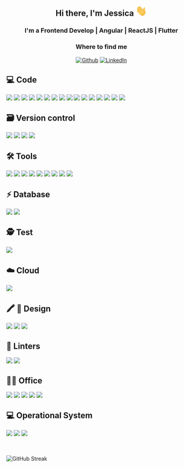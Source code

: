<h2 align="center">Hi there, I'm Jessica <img src="https://github.com/milena-ramiro/milena-ramiro/blob/main/gifs/wave.gif" width="30px"> </h2>
<h3 align="center"> I'm a Frontend Develop | Angular | ReactJS | Flutter</h3>

<div align="center">
<h3>Where to find me</h3>
<p><a href="https://github.com/jessicaseverinoo" target="_blank"><img alt="Github" src="https://img.shields.io/badge/GitHub-0A0A0A?&style=for-the-badge&logo=Github&logoColor=white" /></a> <a href="https://www.linkedin.com/in/jessicaseverino/" target="_blank"><img alt="LinkedIn" src="https://img.shields.io/badge/linkedin-0A0A0A?&style=for-the-badge&logo=linkedin&logoColor=white" /></a>
</p>
</div>

## 💻 Code
![](https://img.shields.io/badge/Flutter-informational?style=flat&logo=flutter&logoColor=C3012F&color=0A0A0A)
![](https://img.shields.io/badge/Angular-informational?style=flat&logo=angular&logoColor=C3012F&color=0A0A0A)
![](https://img.shields.io/badge/NGRX-informational?style=flat&logo=reactivex&logoColor=BA2BD2&color=0A0A0A)
![](https://img.shields.io/badge/ReactJS-informational?style=flat&logo=React&logoColor=f7df1e&color=0A0A0A)
![](https://img.shields.io/badge/Bootstrap-informational?style=flat&logo=bootstrap&logoColor=881AFC&color=0A0A0A)
![](https://img.shields.io/badge/Tailwind-informational?style=flat&logo=tailwind-css&logoColor=f7df1e&color=0A0A0A)
![](https://img.shields.io/badge/Styled--Components-informational?style=flat&logo=styled-components&logoColor=f7df1e&color=0A0A0A)
![](https://img.shields.io/badge/Typescript-informational?style=flat&logo=typescript&logoColor=2E79C7&color=0A0A0A)
![](https://img.shields.io/badge/SASS-informational?style=flat&logo=sass&logoColor=fb5bc5&color=0A0A0A)
![](https://img.shields.io/badge/JavaScript-informational?style=flat&logo=JavaScript&logoColor=f7df1e&color=0A0A0A)
![](https://img.shields.io/badge/HTML5-informational?style=flat&logo=html5&logoColor=e34f26&color=0A0A0A)
![](https://img.shields.io/badge/CSS3-informational?style=flat&logo=css3&logoColor=0f56fc&color=0A0A0A)
![](https://img.shields.io/badge/jQuery-informational?style=flat&logo=jQuery&logoColor=0769AD&color=0A0A0A)
![](https://img.shields.io/badge/json-informational?style=flat&logo=json&logoColor=0769AD&color=0A0A0A)
![](https://img.shields.io/badge/JWT-informational?style=flat&logo=jwt&logoColor=0769AD&color=0A0A0A)
![](https://img.shields.io/badge/axios-informational?style=flat&logo=axios&logoColor=0769AD&color=0A0A0A)

## 🗃 Version control
![](https://img.shields.io/badge/Git-informational?style=flat&logo=git&logoColor=F05034&color=0A0A0A)
![](https://img.shields.io/badge/Github-informational?style=flat&logo=github&logoColor=fffffff&color=0A0A0A)
![](https://img.shields.io/badge/GitLab-informational?style=flat&logo=gitlab&logoColor=FCA325&color=0A0A0A)
![](https://img.shields.io/badge/Azure%20DevOps-informational?style=flat&logo=Azure%20DevOps&logoColor=FCA325&color=0A0A0A)

## 🛠 Tools
![](https://img.shields.io/badge/WebStorm-informational?style=flat&logo=webstorm&logoColor=26C1E5&color=0A0A0A)
![](https://img.shields.io/badge/Visual_Studio_Code-informational?style=flat&logo=visual-studio-code&logoColor=0088ff&color=0A0A0A)
![](https://img.shields.io/badge/Postman-informational?style=flat&logo=postman&logoColor=FB6C35&color=0A0A0A)
![](https://img.shields.io/badge/Insomnia-informational?style=flat&logo=insomnia&logoColor=7a0ff7&color=0A0A0A)
![](https://img.shields.io/badge/Jira-informational?style=flat&logo=jira&logoColor=0A5DF4&color=0A0A0A)
![](https://img.shields.io/badge/Trello-informational?style=flat&logo=trello&logoColor=0b8fe8&color=0A0A0A)
![](https://img.shields.io/badge/Notion-informational?style=flat&logo=notion&logoColor=0b8fe8&color=0A0A0A)
![](https://img.shields.io/badge/npm-informational?style=flat&logo=npm&logoColor=0b8fe8&color=0A0A0A)
![](https://img.shields.io/badge/Yarn-informational?style=flat&logo=yarn&logoColor=0b8fe8&color=0A0A0A)

## :zap: Database
![](https://img.shields.io/badge/MySQL-informational?style=flat&logo=mysql&logoColor=0b8fe8&color=0A0A0A)
![](https://img.shields.io/badge/Microsoft%20SQL%20Server-informational?style=flat&logo=microsoft%20sql%20server&logoColor=0b8fe8&color=0A0A0A)


## 🕵️ Test
![](https://img.shields.io/badge/Cypress-informational?style=flat&logo=cypress&logoColor=0b8fe8&color=0A0A0A)

## :cloud: Cloud
![](https://img.shields.io/badge/Amazon_AWS-informational?style=flat&logo=amazon-aws&logoColor=0b8fe8&color=0A0A0A)

## :crayon: :triangular_ruler: Design
![](https://img.shields.io/badge/Figma-informational?style=flat&logo=figma&logoColor=00ffbf&color=0A0A0A)
![](https://img.shields.io/badge/Adobe%20XD-informational?style=flat&logo=Adobe%20XD&logoColor=00ffbf&color=0A0A0A)
![](https://img.shields.io/badge/Canva-informational?style=flat&logo=Canva&logoColor=00ffbf&color=0A0A0A)

## :monocle_face: Linters
![](https://img.shields.io/badge/prettier-informational?style=flat&logo=prettier&logoColor=0b8fe8&color=0A0A0A)
![](https://img.shields.io/badge/eslint-informational?style=flat&logo=eslint&logoColor=0b8fe8&color=0A0A0A)

## :man_technologist: Office
![](https://img.shields.io/badge/Microsoft_Excel-informational?style=flat&logo=microsoft-excel&logoColor=0b8fe8&color=0A0A0A)
![](https://img.shields.io/badge/Microsoft_PowerPoint-informational?style=flat&logo=microsoft-powerpoint&logoColor=0b8fe8&color=0A0A0A)
![](https://img.shields.io/badge/Microsoft_Word-informational?style=flat&logo=microsoft-word&logoColor=0b8fe8&color=0A0A0A)
![](https://img.shields.io/badge/LibreOffice-informational?style=flat&logo=LibreOffice&logoColor=0b8fe8&color=0A0A0A)
![](https://img.shields.io/badge/Overleaf-informational?style=flat&logo=Overleaf&logoColor=0b8fe8&color=0A0A0A)

## :computer: Operational System
![](https://img.shields.io/badge/Linux-informational?style=flat&logo=linux&logoColor=0b8fe8&color=0A0A0A)
![](https://img.shields.io/badge/mac%20os-informational?style=flat&logo=apple&logoColor=0b8fe8&color=0A0A0A)
![](https://img.shields.io/badge/Windows-informational?style=flat&logo=windows&logoColor=0b8fe8&color=0A0A0A)

<br /><br />
![GitHub Streak](https://github-readme-streak-stats.herokuapp.com?user=jessicaseverinoo&theme=tokyonight)
